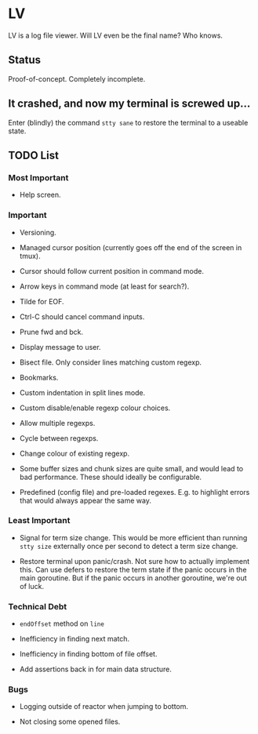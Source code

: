 # LV

LV is a log file viewer. Will LV even be the final name? Who knows.

## Status

Proof-of-concept. Completely incomplete.

## It crashed, and now my terminal is screwed up...

Enter (blindly) the command `stty sane` to restore the terminal to a useable
state.

## TODO List

### Most Important

* Help screen.

### Important

* Versioning.

* Managed cursor position (currently goes off the end of the screen in tmux).

* Cursor should follow current position in command mode.

* Arrow keys in command mode (at least for search?).

* Tilde for EOF.

* Ctrl-C should cancel command inputs.

* Prune fwd and bck.

* Display message to user.

* Bisect file. Only consider lines matching custom regexp.

* Bookmarks.

* Custom indentation in split lines mode.

* Custom disable/enable regexp colour choices.

* Allow multiple regexps.

* Cycle between regexps.

* Change colour of existing regexp.

* Some buffer sizes and chunk sizes are quite small, and would lead to bad
  performance. These should ideally be configurable.

* Predefined (config file) and pre-loaded regexes. E.g. to highlight errors
  that would always appear the same way.

### Least Important

* Signal for term size change. This would be more efficient than running `stty
  size` externally once per second to detect a term size change.

* Restore terminal upon panic/crash. Not sure how to actually implement this.
  Can use defers to restore the term state if the panic occurs in the main
goroutine. But if the panic occurs in another goroutine, we're out of luck.

### Technical Debt

* `endOffset` method on `line`

* Inefficiency in finding next match.

* Inefficiency in finding bottom of file offset.

* Add assertions back in for main data structure.

### Bugs

* Logging outside of reactor when jumping to bottom.

* Not closing some opened files.
